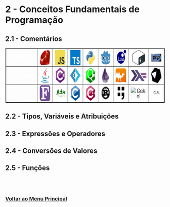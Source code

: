 # 2 - Conceitos Fundamentais de Programação

## 2.1 - Comentários

<table id="0-sobre" border="2" align="center">
    <tr>
        <td colspan="2" align="left"><font size="4" color="FFFFFF">Script</font></td>
        <td align="center">
            <a href="2-Fundamentos/Comentarios.md#javascript" title="Ruby">
                <img align="center" height="50" src="..\..\Arquives/img/svg/devicon/ruby-original.svg" alt="Ruby"/>
            </a>
        </td>
        <td align="center">
            <a href="https://en.wikipedia.org/wiki/JavaScript" title="JavaScript">
                <img align="center" height="50" src="..\..\Arquives/img/svg/devicon/javascript-original.svg" alt="JavaScript"/>
            </a>
        </td>
        <td align="center">
            <a href="https://en.wikipedia.org/wiki/TypeScript" title="TypeScript">
                <img align="center" height="50" src="..\..\Arquives/img/svg/devicon/typescript-original.svg" alt="TypeScript"/>
            </a>
        </td>
        <td align="center">
            <a href="https://en.wikipedia.org/wiki/Python_(programming_language)" title="Python">
                <img align="center" height="50" src="..\..\Arquives/img/svg/devicon/python-original.svg" alt="Python"/>
            </a>
        </td>
        <td align="center">
            <a href="https://en.wikipedia.org/wiki/Godot_(game_engine)" title="GDscript">
                <img align="center" height="50" src="..\..\Arquives/img/svg/devicon/godot-original.svg" alt="GDscript"/>
            </a>
        </td>
        <td align="center">
            <a href="https://en.wikipedia.org/wiki/Lua_(programming_language)" title="Lua">
                <img align="center" height="50" src="..\..\Arquives/img/svg/devicon/lua-original-wordmark.svg" alt="Lua"/>
            </a>
        </td>
        <td align="center">
            <a href="https://en.wikipedia.org/wiki/Shell_script" title="Shell Script">
                <img align="center" height="50" src="..\..\Arquives/img/svg/devicon/bash-original-fundo.svg" alt="Shell Script"/>
            </a>
        </td>
        <td align="center">
            <a href="https://en.wikipedia.org/wiki/PHP" title="PHP">
                <img align="center" height="50" src="..\..\Arquives/img/svg/devicon/php-original.svg" alt="PHP"/>
            </a>
        </td>
    </tr>
    <tr>
        <td colspan="2" align="left"><font size="4" color="FFFFFF">Alto Nível</font></td>
        <td align="center">
            <a href="https://en.wikipedia.org/wiki/Java_(programming_language)" title="Java">
                <img align="center" height="50" src="..\..\Arquives/img/svg/devicon/java-original.svg" alt="Java"/>
            </a>
        </td>
        <td align="center">
            <a href="https://en.wikipedia.org/wiki/C_Sharp_(programming_language)" title="C sharp">
                <img align="center" height="50" src="..\..\Arquives/img/svg/devicon/csharp-original.svg" alt="C sharp"/>
            </a>
        </td>
        <td align="center">
            <a href="https://en.wikipedia.org/wiki/F_Sharp_(programming_language)" title="F sharp">
                <img align="center" height="50" src="..\..\Arquives/img/svg/devicon/fsharp-original.svg" alt="F sharp"/>
            </a>
        </td>
        <td align="center">
            <a href="https://en.wikipedia.org/wiki/Q_Sharp" title="Q Sharp">
                <img align="center" height="50" src="..\..\Arquives/img/svg/devicon/qsharp-original.svg" alt="Q sharp"/>
            </a>
        </td>
         <td align="center">
            <a href="https://en.wikipedia.org/wiki/Elixir_(programming_language)" title="Elixir">
                <img align="center" height="50" src="..\..\Arquives/img/svg/devicon/elixir-original.svg" alt="Elixir"/>
            </a>
        </td>
        <td align="center">
            <a href="https://en.wikipedia.org/wiki/OCaml" title="OCaml">
                <img align="center" height="50" src="..\..\Arquives/img/svg/devicon/ocaml-original.svg" alt="OCaml"/>
            </a>
        </td>
        <td align="center">
            <a href="https://en.wikipedia.org/wiki/Haskell" title="Haskell">
                <img align="center" height="50" src="..\..\Arquives/img/svg/devicon/haskell-original.svg" alt="Haskell"/>
            </a>
        </td>
        <td align="center">
            <a href="https://en.wikipedia.org/wiki/Crystal_(programming_language)" title="Crystal">
                <img align="center" height="50" src="..\..\Arquives/img/svg/devicon/crystal-original.svg" alt="Crystal"/>
            </a>
        </td>
    </tr>
    <tr>
        <td colspan="2" align="left"><font size="4" color="FFFFFF">Médio Nível</font></td>
        <td align="center">
            <a href="https://en.wikipedia.org/wiki/Fortran" title="Modern Fortran">
                <img align="center" height="50" src="..\..\Arquives/img/svg/Outhers/Fortran_logo.svg" alt="Fortran"/>
            </a>
        </td>
            <td align="center">
            <a href="" title="Ada">
                <img align="center" height="50" src="..\..\Arquives/img/svg/Outhers/Ada_horizon_green_logo_with_slogan-edit.svg" alt="Ada"/>
            </a>
        </td>
        <td align="center">
            <a href="https://en.wikipedia.org/wiki/C_(programming_language)" title="C">
                <img align="center" height="50" src="..\..\Arquives/img/svg/devicon/c-original.svg" alt="C"/>
            </a>
        </td> 
        <td align="center">
            <a href="https://en.wikipedia.org/wiki/C%2B%2B" title="C plusplus">
                <img align="center" height="50" src="..\..\Arquives/img/svg/devicon/cplusplus-original.svg" alt="C plusplus"/>
            </a>
        </td>
        <td align="center">
            <a href="https://en.wikipedia.org/wiki/Rust_(programming_language)" title="Rust">
                <img align="center" height="50" src="..\..\Arquives/img/svg/devicon/rust-plain.svg" alt="Rust"/>
            </a>
        </td>
        <td align="center">
            <a href="https://en.wikipedia.org/wiki/Forth_(programming_language)" title="Forth">
                <img align="center" height="50" src="..\..\Arquives/img/svg/Own/Forth-Language-white-background.svg" alt="Forth"/>
            </a>
        </td>
        <td align="center">
            <a href="https://en.wikipedia.org/wiki/COBOL" title="Cobol">
                <img align="center" height="50" src="..\..\Arquives/img/svg/Own/Cobol-Language-white-background.svg" alt="Cobol"/>
            </a>
        </td>
        <td align="center">
            <a href="https://en.wikipedia.org/wiki/OpenGL_Shading_Language" title="GLSL">
                <img align="center" height="50" src="..\..\Arquives/img/svg/Own/GLSL-Language-white-background.svg" alt="GLSL"/>
            </a>
        </td>
    </tr>
</table>

## 2.2 - Tipos, Variáveis e Atribuições

## 2.3 - Expressões e Operadores

## 2.4 - Conversões de Valores

## 2.5 - Funções

<br><br>

### [Voltar ao Menu Principal](README-PTBR.md)
